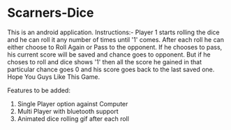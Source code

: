 # Scarners-Dice
This is an android application.
Instructions:-
        Player 1 starts rolling the dice and he can roll it any number of times until '1' comes. After each roll he can either choose to Roll Again or Pass to the opponent. If he chooses to pass, his current score will be saved and chance goes to opponent. But if he choses to roll and dice shows '1' then all the score he gained in that particular chance goes 0 and his score goes back to the last saved one.
  Hope You Guys Like This Game.
  
  Features to be added:
  1. Single Player option against Computer
  2. Multi Player with bluetooth support
  3. Animated dice rolling gif after each roll
